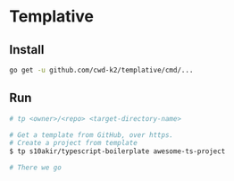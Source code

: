 # Templative

## Install

```sh
go get -u github.com/cwd-k2/templative/cmd/...
```

## Run

```sh
# tp <owner>/<repo> <target-directory-name>

# Get a template from GitHub, over https.
# Create a project from template
$ tp s10akir/typescript-boilerplate awesome-ts-project

# There we go
```
